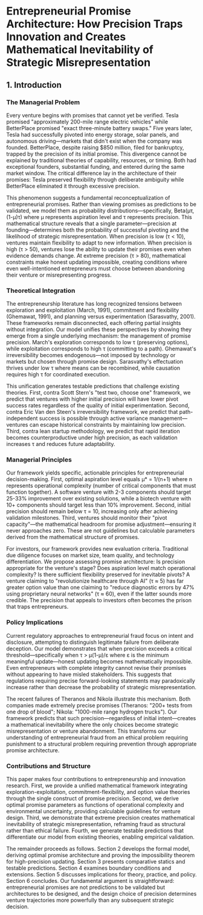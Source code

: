 # Entrepreneurial Promise Architecture: How Precision Traps Innovation and Creates Mathematical Inevitability of Strategic Misrepresentation

## 1. Introduction

### The Managerial Problem

Every venture begins with promises that cannot yet be verified. Tesla promised "approximately 200-mile range electric vehicles" while BetterPlace promised "exact three-minute battery swaps." Five years later, Tesla had successfully pivoted into energy storage, solar panels, and autonomous driving—markets that didn't exist when the company was founded. BetterPlace, despite raising $850 million, filed for bankruptcy, trapped by the precision of its initial promise. This divergence cannot be explained by traditional theories of capability, resources, or timing. Both had exceptional founders, substantial funding, and entered during the same market window. The critical difference lay in the architecture of their promises: Tesla preserved flexibility through deliberate ambiguity while BetterPlace eliminated it through excessive precision.

This phenomenon suggests a fundamental reconceptualization of entrepreneurial promises. Rather than viewing promises as predictions to be validated, we model them as probability distributions—specifically, Beta(μτ, (1-μ)τ) where μ represents aspiration level and τ represents precision. This mathematical structure reveals that a single parameter—precision at founding—determines both the probability of successful pivoting and the likelihood of strategic misrepresentation. When precision is low (τ < 10), ventures maintain flexibility to adapt to new information. When precision is high (τ > 50), ventures lose the ability to update their promises even when evidence demands change. At extreme precision (τ > 80), mathematical constraints make honest updating impossible, creating conditions where even well-intentioned entrepreneurs must choose between abandoning their venture or misrepresenting progress.

### Theoretical Integration

The entrepreneurship literature has long recognized tensions between exploration and exploitation (March, 1991), commitment and flexibility (Ghemawat, 1991), and planning versus experimentation (Sarasvathy, 2001). These frameworks remain disconnected, each offering partial insights without integration. Our model unifies these perspectives by showing they emerge from a single underlying mechanism: the management of promise precision. March's exploration corresponds to low τ (preserving options), while exploitation corresponds to high τ (committing to a path). Ghemawat's irreversibility becomes endogenous—not imposed by technology or markets but chosen through promise design. Sarasvathy's effectuation thrives under low τ where means can be recombined, while causation requires high τ for coordinated execution.

This unification generates testable predictions that challenge existing theories. First, contra Scott Stern's "test two, choose one" framework, we predict that ventures with higher initial precision will have lower pivot success rates regardless of the quality of initial experimentation. Second, contra Eric Van den Steen's irreversibility framework, we predict that path-independent success is possible through active variance management—ventures can escape historical constraints by maintaining low precision. Third, contra lean startup methodology, we predict that rapid iteration becomes counterproductive under high precision, as each validation increases τ and reduces future adaptability.

### Managerial Principles

Our framework yields specific, actionable principles for entrepreneurial decision-making. First, optimal aspiration level equals μ* = 1/(n+1) where n represents operational complexity (number of critical components that must function together). A software venture with 2-3 components should target 25-33% improvement over existing solutions, while a biotech venture with 10+ components should target less than 10% improvement. Second, initial precision should remain below τ = 10, increasing only after achieving validation milestones. Third, ventures should monitor their "pivot capacity"—the mathematical headroom for promise adjustment—ensuring it never approaches zero. These are not guidelines but calculable parameters derived from the mathematical structure of promises.

For investors, our framework provides new evaluation criteria. Traditional due diligence focuses on market size, team quality, and technology differentiation. We propose assessing promise architecture: Is precision appropriate for the venture's stage? Does aspiration level match operational complexity? Is there sufficient flexibility preserved for inevitable pivots? A venture claiming to "revolutionize healthcare through AI" (τ ≈ 5) has far greater option value than one claiming to "reduce diagnostic errors by 47% using proprietary neural networks" (τ ≈ 60), even if the latter sounds more credible. The precision that appeals to investors often becomes the prison that traps entrepreneurs.

### Policy Implications

Current regulatory approaches to entrepreneurial fraud focus on intent and disclosure, attempting to distinguish legitimate failure from deliberate deception. Our model demonstrates that when precision exceeds a critical threshold—specifically when τ > μ(1-μ)/ε where ε is the minimum meaningful update—honest updating becomes mathematically impossible. Even entrepreneurs with complete integrity cannot revise their promises without appearing to have misled stakeholders. This suggests that regulations requiring precise forward-looking statements may paradoxically increase rather than decrease the probability of strategic misrepresentation.

The recent failures of Theranos and Nikola illustrate this mechanism. Both companies made extremely precise promises (Theranos: "200+ tests from one drop of blood"; Nikola: "1000-mile range hydrogen trucks"). Our framework predicts that such precision—regardless of initial intent—creates a mathematical inevitability where the only choices become strategic misrepresentation or venture abandonment. This transforms our understanding of entrepreneurial fraud from an ethical problem requiring punishment to a structural problem requiring prevention through appropriate promise architecture.

### Contributions and Structure

This paper makes four contributions to entrepreneurship and innovation research. First, we provide a unified mathematical framework integrating exploration-exploitation, commitment-flexibility, and option value theories through the single construct of promise precision. Second, we derive optimal promise parameters as functions of operational complexity and environmental uncertainty, providing calculable guidelines for venture design. Third, we demonstrate that extreme precision creates mathematical inevitability of strategic misrepresentation, reframing fraud as structural rather than ethical failure. Fourth, we generate testable predictions that differentiate our model from existing theories, enabling empirical validation.

The remainder proceeds as follows. Section 2 develops the formal model, deriving optimal promise architecture and proving the impossibility theorem for high-precision updating. Section 3 presents comparative statics and testable predictions. Section 4 examines boundary conditions and extensions. Section 5 discusses implications for theory, practice, and policy. Section 6 concludes. Our fundamental argument is straightforward: entrepreneurial promises are not predictions to be validated but architectures to be designed, and the design choice of precision determines venture trajectories more powerfully than any subsequent strategic decision.
